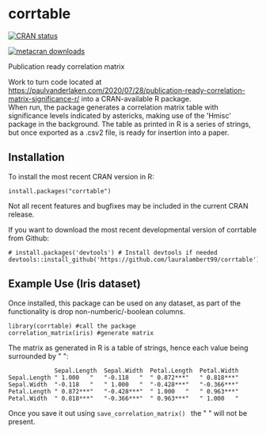 # corrtable

<!-- badges: start -->
[![CRAN status](https://www.r-pkg.org/badges/version/corrtable)](https://cran.r-project.org/package=corrtable)

[![metacran downloads](https://cranlogs.r-pkg.org/badges/grand-total/corrtable)](https://cran.r-project.org/package=corrtable)


 <!-- badges: end -->
 
Publication ready correlation matrix

Work to turn code located at <https://paulvanderlaken.com/2020/07/28/publication-ready-correlation-matrix-significance-r/> into a CRAN-available R package.  
When run, the package generates a correlation matrix table with significance levels indicated by astericks, making use of the 'Hmisc' package in the 
background.  The table as printed in R is a series of strings, but once exported as a .csv2 file, is ready for insertion into a paper.

## Installation
To install the most recent CRAN version in R:
```
install.packages("corrtable")
```
Not all recent features and bugfixes may be included in the current CRAN release.

If you want to download the most recent developmental version of corrtable from Github:
```
# install.packages('devtools') # Install devtools if needed
devtools::install_github('https://github.com/lauralambert99/corrtable')
```

## Example Use (Iris dataset)
Once installed, this package can be used on any dataset, as part of the functionality is drop non-numberic/-boolean columns.  

```
library(corrtable) #call the package
correlation_matrix(iris) #generate matrix
```
The matrix as generated in R is a table of strings, hence each value being surrounded by " ":

```
             Sepal.Length  Sepal.Width  Petal.Length  Petal.Width 
Sepal.Length " 1.000   "   "-0.118   "  " 0.872***"   " 0.818***"  
Sepal.Width  "-0.118   "   " 1.000   "  "-0.428***"   "-0.366***" 
Petal.Length " 0.872***"   "-0.428***"  " 1.000   "   " 0.963***" 
Petal.Width  " 0.818***"   "-0.366***"  " 0.963***"   " 1.000   " 
```

Once you save it out using ```save_correlation_matrix() ``` the " " will not be present.


